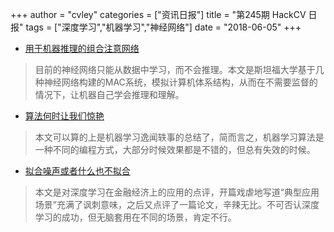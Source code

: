 +++
author = "cvley"
categories = ["资讯日报"]
title = "第245期 HackCV 日报"
tags = ["深度学习","机器学习","神经网络"]
date = "2018-06-05"
+++

- [用于机器推理的组合注意网络](https://cs.stanford.edu/people/dorarad/mac/blog.html?from=hackcv&hmsr=hackcv.com&utm_medium=hackcv.com&utm_source=hackcv.com)

> 目前的神经网络只能从数据中学习，而不会推理。本文是斯坦福大学基于几种神经网络构建的MAC系统，模拟计算机体系结构，从而在不需要监督的情况下，让机器自己学会推理和理解。

- [算法何时让我们惊艳](http://aiweirdness.com/post/172894792687/when-algorithms-surprise-us?from=hackcv&hmsr=hackcv.com&utm_medium=hackcv.com&utm_source=hackcv.com)

> 本文可以算的上是机器学习逸闻轶事的总结了，简而言之，机器学习算法是一种不同的编程方式，大部分时候效果都是不错的，但总有失效的时候。

- [拟合噪声或者什么也不拟合](http://zacharydavid.com/2017/08/06/fitting-to-noise-or-nothing-at-all-machine-learning-in-markets/?from=hackcv&hmsr=hackcv.com&utm_medium=hackcv.com&utm_source=hackcv.com)

> 本文是对深度学习在金融经济上的应用的点评，开篇戏虐地写道“典型应用场景”充满了讽刺意味，之后又点评了一篇论文，辛辣无比。不可否认深度学习的成功，但无脑套用在不同的场景，肯定不行。

